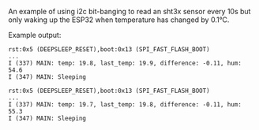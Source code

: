 An example of using i2c bit-banging to read an sht3x sensor every 10s but only waking up the ESP32 when temperature has changed by 0.1°C.

Example output:
```
rst:0x5 (DEEPSLEEP_RESET),boot:0x13 (SPI_FAST_FLASH_BOOT)
...
I (337) MAIN: temp: 19.8, last_temp: 19.9, difference: -0.11, hum: 54.6
I (347) MAIN: Sleeping

rst:0x5 (DEEPSLEEP_RESET),boot:0x13 (SPI_FAST_FLASH_BOOT)
...
I (337) MAIN: temp: 19.7, last_temp: 19.8, difference: -0.11, hum: 55.3
I (347) MAIN: Sleeping
```
